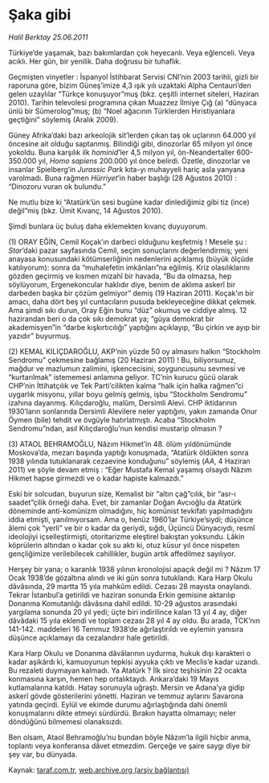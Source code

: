 # Şaka gibi 

*Halil Berktay 25.06.2011*

<div class="yazi"><p>Türkiye’de yaşamak, bazı bakımlardan çok heyecanlı. Veya eğlenceli. Veya acıklı. Her gün, bir yenilik. Daha doğrusu bir tuhaflık. </p>
<p>Geçmişten vinyetler : İspanyol İstihbarat Servisi CNI’nin 2003 tarihli, gizli bir raporuna göre, bizim Güneş’imize 4,3 ışık yılı uzaktaki Alpha Centauri’den gelen uzaylılar “Türkçe konuşuyor”muş (bkz. çeşitli internet siteleri, Haziran 2010). Tarihin televolesi programına çıkan Muazzez İlmiye Çığ (a) “dünyaca ünlü bir Sümerolog”muş; (b) “Noel ağacının Türklerden Hıristiyanlara geçtiğini” söylemiş (Aralık 2009). </p>
<p>Güney Afrika’daki bazı arkeolojik sit’lerden çıkan taş ok uçlarının 64.000 yıl öncesine ait olduğu saptanmış. Bilindiği gibi, dinozorlar 65 milyon yıl önce yokoldu. Buna karşılık ilk <i>hominid</i>’ler 4,5 milyon yıl, ön-Neandertaller 600-350.000 yıl, <i>Homo sapiens</i> 200.000 yıl önce belirdi. Özetle, dinozorlar ve insanlar Spielberg’in <i>Jurassic Park</i> kıta-yı muhayyeli hariç asla yanyana varolmadı. Buna rağmen <i>Hürriyet</i>’in haber başlığı (28 Ağustos 2010) : “Dinozoru vuran ok bulundu.” </p>
<p>Ne mutlu bize ki “Atatürk’ün sesi bugüne kadar dinlediğimiz gibi tiz (ince) değil”miş (bkz. Ümit Kıvanç, 14 Ağustos 2010). </p>
<p>Şimdi bunlara üç buluş daha eklemekten kıvanç duyuyorum.</p>
<p>(1) ORAY EĞİN, Cemil Koçak’ın darbeci olduğunu keşfetmiş ! Mesele şu : <i>Star</i>’daki pazar sayfasında Cemil, seçim sonuçlarını değerlendirmiş; yeni anayasa konusundaki kötümserliğinin nedenlerini açıklamış (büyük ölçüde katılıyorum): sonra da “muhalefetin imkânları”na eğilmiş. Kriz olasılıklarını gözden geçirmiş ve kısmen mizahî bir havada, “Bu da olmazsa, hep söylüyorum, Ergenekoncular haklıdır diye, benim de aklıma askerî bir darbeden başka bir çözüm gelmiyor” demiş (19 Haziran 2011). Koçak’ın bir amacı, daha dört beş yıl cuntacıların pusuda bekleyeceğine dikkat çekmek. Ama şimdi sıkı durun, Oray Eğin bunu “düz” okumuş ve ciddiye almış. 12 hazirandan beri o da çok sıkı demokrat ya; “güya demokrat bir akademisyen”in “darbe kışkırtıcılığı” yaptığını açıklayıp, “Bu çirkin ve ayıp bir yazıdır” buyurmuş.</p>
<p>(2) KEMAL KILIÇDAROĞLU, AKP’nin yüzde 50 oy almasını halkın “Stockholm Sendromu” çekmesine bağlamış (20 Haziran 2011) ! Bu, biliyorsunuz, mağdur ve mazlumun zalimini, işkencecisini, soyguncusunu sevmesi ve “kurtarılmak” istememesi anlamına geliyor. TC’nin kurucu gücü olarak CHP’nin İttihatçılık ve Tek Parti’cilikten kalma “halk için halka rağmen”ci uygarlık misyonu, yıllar boyu gelmiş gelmiş, işbu “Stockholm Sendromu” izahına dayanmış. Kılıçdaroğlu, malûm, Dersimli Alevi. CHP iktidarının 1930’ların sonlarında Dersimli Alevilere neler yaptığını, yakın zamanda Onur Öymen (bile) tehdit ve övgüyle hatırlatmıştı. Acaba “Stockholm Sendromu”ndan, asıl Kılıçdaroğlu’nun kendisi mustarip olmasın ? </p>
<p>(3) ATAOL BEHRAMOĞLU, Nâzım Hikmet’in 48. ölüm yıldönümünde Moskova’da, mezarı başında yaptığı konuşmada, “Atatürk öldükten sonra 1938 yılında tutuklanarak cezaevine konduğunu” söylemiş (<i>AA</i>, 4 Haziran 2011) ve şöyle devam etmiş : “Eğer Mustafa Kemal yaşamış olsaydı Nâzım Hikmet hapse girmezdi ve o kadar hapiste kalmazdı.”</p>
<p>Eski bir solcudan, buyurun size, Kemalist bir “altın çağ”cılık, bir “asr-ı saadet”çilik örneği daha. Evet, bir zamanlar Doğan Avcıoğlu da Atatürk döneminde anti-komünizm olmadığını, hiç komünist tevkifatı yapılmadığını iddia etmişti, yanılmıyorsam. Ama o, henüz 1960’lar Türkiye’siydi; düşünce âlemi çok “yerli” ve bir o kadar da geriydi, sığdı, Üçüncü Dünyacıydı, resmî ideolojiyi içselleştirmişti, otoritarizme eleştirel bakıştan yoksundu. Lâkin köprülerin altından o kadar çok su aktı ki, otuz küsur yıl önce nispeten gençliğimize verilebilecek cahillikler, bugün artık affedilmez sayılıyor. </p>
<p>Herşey bir yana; o karanlık 1938 yılının kronolojisi apaçık değil mi ? Nâzım 17 Ocak 1938’de gözaltına alındı ve iki gün sonra tutuklandı. Kara Harp Okulu dâvâsında, 29 martta 15 yıla mahkûm edildi. Cezası 28 mayısta onaylandı. Tekrar İstanbul’a getirildi ve haziran sonunda Erkin gemisine aktarılıp Donanma Komutanlığı dâvâsına dahil edildi. 10-29 ağustos arasındaki yargılama sonunda 20 yıl yedi; üçte biri indirilince kalan 13 yıl 4 ay, diğer dâvâdaki 15 yıla eklendi ve toplam cezası 28 yıl 4 ay oldu. Bu arada, TCK’nın 141-142. maddeleri 16 Temmuz 1938’de ağırlaştırıldı ve eylemin yanısıra düşünce açıklamayı da cezalandırır hale getirildi.</p>
<p>Kara Harp Okulu ve Donanma dâvâlarının uydurma, hukuk dışı karakteri o kadar aşikârdı ki, kamuoyunun tepkisi ayyuka çıktı ve Meclis’e kadar uzandı. Bu rezaleti duymayan kalmadı. Ya Atatürk ? İlk siroz teşhisinin 22 ocakta konmasına karşın, hemen hep ortalıktaydı. Ankara’daki 19 Mayıs kutlamalarına katıldı. Hatay sorunuyla uğraştı. Mersin ve Adana’ya gidip askerî gövde gösterilerini yönetti. Haziran ve temmuz aylarını Savarona yatında geçirdi. Eylül ve ekimde durumu ağırlaştığında dahi önemli konuşmalarını dikte etmeyi sürdürdü. Bırakın hayatta olmamayı; neler döndüğünü bilmemesi olanaksızdı.</p>
<p>Ben olsam, Ataol Behramoğlu’nu bundan böyle Nâzım’la ilgili hiçbir anma, toplantı veya konferansa dâvet etmezdim. Gerçeğe ve şaire saygı diye bir şey var, bu dünyada.</p>
</div>

Kaynak: [taraf.com.tr](http://www.taraf.com.tr/halil-berktay/makale-saka-gibi.htm), [web.archive.org (arşiv bağlantısı)](http://web.archive.org/web/20130822064207/http://www.taraf.com.tr/halil-berktay/makale-saka-gibi.htm)
